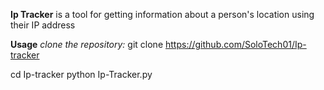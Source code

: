 **Ip Tracker** is a tool for getting information about a person's location using their IP address

**Usage**
*clone the repository:*
git clone https://github.com/SoloTech01/Ip-tracker

cd Ip-tracker
python Ip-Tracker.py